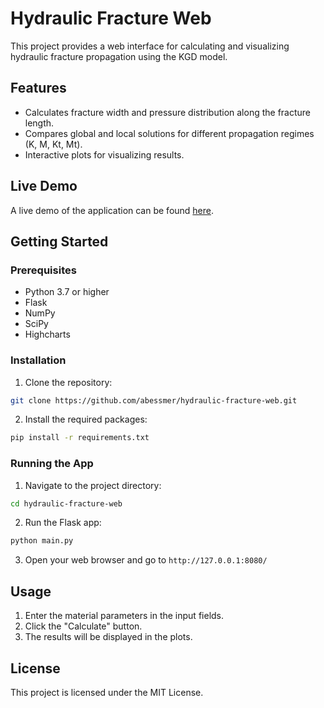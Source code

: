 # Hydraulic Fracture Web

This project provides a web interface for calculating and visualizing hydraulic fracture propagation using the KGD model.

## Features

* Calculates fracture width and pressure distribution along the fracture length.
* Compares global and local solutions for different propagation regimes (K, M, Kt, Mt).
* Interactive plots for visualizing results.

## Live Demo

A live demo of the application can be found [here](https://hydraulic-fracture-web-159963514707.us-east1.run.app).

## Getting Started

### Prerequisites

* Python 3.7 or higher
* Flask
* NumPy
* SciPy
* Highcharts

### Installation

1. Clone the repository:

```bash
git clone https://github.com/abessmer/hydraulic-fracture-web.git
```

2. Install the required packages:

```bash
pip install -r requirements.txt
```

### Running the App

1. Navigate to the project directory:

```bash
cd hydraulic-fracture-web
```

2. Run the Flask app:

```bash
python main.py
```

3. Open your web browser and go to `http://127.0.0.1:8080/`

## Usage

1. Enter the material parameters in the input fields.
2. Click the "Calculate" button.
3. The results will be displayed in the plots.

## License

This project is licensed under the MIT License.